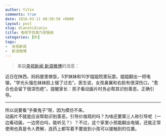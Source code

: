 ```yaml
---
author: YiYin
comments: true
date: 2016-03-11 08:50:50 +0800
layout: post
slug: dianshidianju
title: 电视节目真乃背锅侠
categories: [听]
tags:
-  央视新闻
-  新浪微博
---
```

<div class="quote"> <blockquote>
    	来自<a href="http://weibo.com/2656274875/DlDP2wxEi?ref=collection&type=comment#_rnd1457657434948">央视新闻 新浪微博</a>的消息：  
    </blockquote>
</div>

近日在陕西，妈妈屋里做饭，5岁妹妹和10岁姐姐院里玩耍。姐姐翻出一把电锯，"学光头强在妹妹脸上锯了过去"。医生说，女孩鼻翼和右脸有很深伤口，"愈合也会留下很深伤疤"。提醒家长：孩子看动画片时务必帮其识别善恶，正确引导。

<hr/>
<div class="commentsonquote">
<div class="yiyin">所以说要看“手撕鬼子”呀，因为模仿不来。
</div>
<div class="yizi">动画片不就是应该帮助识别善恶，引导价值观的吗？为啥还要第三人称引导呢（一边看动画，一边旁白吗，能听见？）？不过，这个家里小孩能翻出电锯，还能正常使用也真是令人费解，连药上都写着不要放到小孩可以接触到的位置。
</div>
</div>

